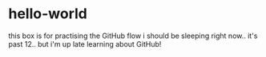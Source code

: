 # hello-world
this box is for practising the GitHub flow
i should be sleeping right now.. it's past 12.. but i'm up late learning about GitHub!
